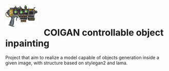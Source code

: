 <img align="left" width="100"  src="images/coilgun.png" style="margin-right:20px; position:relative; top: -30px">

# COIGAN controllable object inpainting

Project that aim to realize a model capable of objects generation inside a given image, with structure based on stylegan2 and lama.
